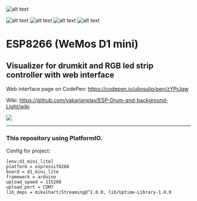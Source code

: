 ![alt text](https://img.shields.io/badge/WeMos%20D1%20mini-ESP8266-blue)

![alt text](https://img.shields.io/badge/Library-ESP8266WiFi-228B22) ![alt text](https://img.shields.io/badge/Library-ESP8266WebServer-228B22) ![alt text](https://img.shields.io/badge/Library-Uptime%20Library-228B22) ![alt text](https://img.shields.io/badge/Library-Streaming-228B22)

# ESP8266 (WeMos D1 mini)
## Visualizer for drumkit and RGB led strip controller with web interface



Web interface page on CodePen: https://codepen.io/uliosulio/pen/zYPrJqw

Wiki: https://github.com/vakarianplay/ESP-Drum-and-background-Light/wiki

![](https://istarik.ru/uploads/images/00/00/01/2018/11/04/38c9d6.png)

***

### This repository using PlatformIO.

Config for project:
```
[env:d1_mini_lite]
platform = espressif8266
board = d1_mini_lite
framework = arduino
upload_speed = 115200
upload_port = COM7
lib_deps = mikalhart/Streaming@^1.0.0, lib/Uptime-Library-1.0.0
```
